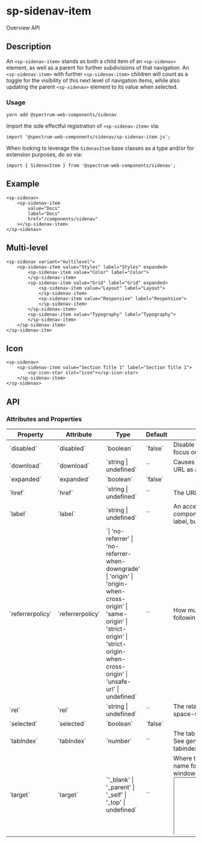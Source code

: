 # sp-sidenav-item
Overview API
## Description
An `<sp-sidenav-item>` stands as both a child item of an `<sp-sidenav>` element, as well as a parent for further subdivisions of that navigation. An `<sp-sidenav-item>` with further `<sp-sidenav-item>` children will count as a toggle for the visibility of this next level of navigation items, while also updating the parent `<sp-sidenav>` element to its value when selected.
### Usage
    
    yarn add @spectrum-web-components/sidenav
    
Import the side effectful registration of `<sp-sidenav-item>` via:
    
    import '@spectrum-web-components/sidenav/sp-sidenav-item.js';
    
When looking to leverage the `SidenavItem` base classes as a type and/or for extension purposes, do so via:
    
    import { SidenavItem } from '@spectrum-web-components/sidenav';
    
## Example
    
    <sp-sidenav>
        <sp-sidenav-item
            value="Docs"
            label="Docs"
            href="/components/sidenav"
        ></sp-sidenav-item>
    </sp-sidenav>
## Multi-level
    
    <sp-sidenav variant="multilevel">
        <sp-sidenav-item value="Styles" label="Styles" expanded>
            <sp-sidenav-item value="Color" label="Color">
            </sp-sidenav-item>
            <sp-sidenav-item value="Grid" label="Grid" expanded>
                <sp-sidenav-item value="Layout" label="Layout">
                </sp-sidenav-item>
                <sp-sidenav-item value="Responsive" label="Responsive">
                </sp-sidenav-item>
            </sp-sidenav-item>
            <sp-sidenav-item value="Typography" label="Typography">
            </sp-sidenav-item>
        </sp-sidenav-item>
    </sp-sidenav-itm>
## Icon
    
    <sp-sidenav>
        <sp-sidenav-item value="Section Title 1" label="Section Title 1">
            <sp-icon-star slot="icon"></sp-icon-star>
        </sp-sidenav-item>
    </sp-sidenav>
## API
### Attributes and Properties
<table>
  <thead>
    <tr>
      <th>Property</th>
      <th>Attribute</th>
      <th>Type</th>
      <th>Default</th>
      <th>Description</th>
    </tr>
  </thead>
  <tbody>
    <tr>
      <td>`disabled`</td>
      <td>`disabled`</td>
      <td>`boolean`</td>
      <td>`false`</td>
      <td>Disable this control. It will not receive focus or events</td>
    </tr>
    <tr>
      <td>`download`</td>
      <td>`download`</td>
      <td>`string | undefined`</td>
      <td>``</td>
      <td>Causes the browser to treat the linked URL as a download.</td>
    </tr>
    <tr>
      <td>`expanded`</td>
      <td>`expanded`</td>
      <td>`boolean`</td>
      <td>`false`</td>
      <td></td>
    </tr>
    <tr>
      <td>`href`</td>
      <td>`href`</td>
      <td>`string | undefined`</td>
      <td>``</td>
      <td>The URL that the hyperlink points to.</td>
    </tr>
    <tr>
      <td>`label`</td>
      <td>`label`</td>
      <td>`string | undefined`</td>
      <td>``</td>
      <td>An accessible label that describes the component. It will be applied to aria-label, but not visually rendered.</td>
    </tr>
    <tr>
      <td>`referrerpolicy`</td>
      <td>`referrerpolicy`</td>
      <td>`| 'no-referrer' | 'no-referrer-when-downgrade' | 'origin' | 'origin-when-cross-origin' | 'same-origin' | 'strict-origin' | 'strict-origin-when-cross-origin' | 'unsafe-url' | undefined`</td>
      <td>``</td>
      <td>How much of the referrer to send when following the link.</td>
    </tr>
    <tr>
      <td>`rel`</td>
      <td>`rel`</td>
      <td>`string | undefined`</td>
      <td>``</td>
      <td>The relationship of the linked URL as space-separated link types.</td>
    </tr>
    <tr>
      <td>`selected`</td>
      <td>`selected`</td>
      <td>`boolean`</td>
      <td>`false`</td>
      <td></td>
    </tr>
    <tr>
      <td>`tabIndex`</td>
      <td>`tabIndex`</td>
      <td>`number`</td>
      <td>``</td>
      <td>The tab index to apply to this control. See general documentation about the tabindex HTML property</td>
    </tr>
    <tr>
      <td>`target`</td>
      <td>`target`</td>
      <td>`'_blank' | '_parent' | '_self' | '_top' | undefined`</td>
      <td>``</td>
      <td>Where to display the linked URL, as the name for a browsing context (a tab, window, or <iframe>).</td>
    </tr>
    <tr>
      <td>`value`</td>
      <td>`value`</td>
      <td>`string | undefined`</td>
      <td>`undefined`</td>
      <td></td>
    </tr>
  </tbody>
</table>
### Slots
<table>
  <thead>
    <tr>
      <th>Name</th>
      <th>Description</th>
    </tr>
  </thead>
  <tbody>
    <tr>
      <td>`default slot`</td>
      <td>the Sidenav Items to display as children of this item</td>
    </tr>
  </tbody>
</table>
